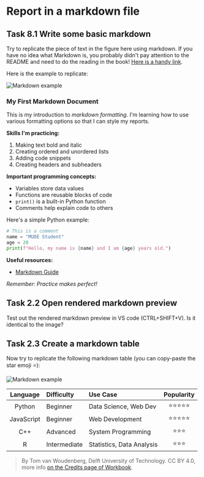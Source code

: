 # Report in a markdown file

## Task 8.1 Write some basic markdown
Try to replicate the piece of text in the figure here using markdown. If you have no idea what Markdown is, you probably didn't pay attention to the README and need to do the reading in the book! [Here is a handy link](https://mude.citg.tudelft.nl/book/2025/programming/week_1_2/markdown.html).

Here is the example to replicate:

![Markdown example](https://files.mude.citg.tudelft.nl/markdown_example.png)

### My First Markdown Document

This is my introduction to *markdown formatting*. I'm learning how to use various formatting options so that I can style my reports.

**Skills I'm practicing:**

1. Making text bold and italic
2. Creating ordered and unordered lists
3. Adding code snippets
4. Creating headers and subheaders

**Important programming concepts:**

- Variables store data values
- Functions are reusable blocks of code  
- `print()` is a built-in Python function
- Comments help explain code to others

Here's a simple Python example:

```python
# This is a comment
name = "MUDE Student"
age = 20
print(f"Hello, my name is {name} and I am {age} years old.")
```

**Useful resources:**

- [Markdown Guide](https://www.markdownguide.org/)

*Remember: Practice makes perfect!*


## Task 2.2 Open rendered markdown preview

Test out the rendered markdown preview in VS code (CTRL+SHIFT+V). Is it identical to the image?

## Task 2.3 Create a markdown table

Now try to replicate the following markdown table (you can copy-paste the star emoji ⭐):

![Markdown example](https://files.mude.citg.tudelft.nl/markdown_table.png)

| Language | Difficulty | Use Case | Popularity |
| :-: | :- | :- | :-: |
| Python | Beginner | Data Science, Web Dev | ⭐⭐⭐⭐⭐ |
| JavaScript | Beginner | Web Development | ⭐⭐⭐⭐⭐ |
| C++ | Advanced | System Programming | ⭐⭐⭐ |
| R | Intermediate | Statistics, Data Analysis | ⭐⭐⭐ |

> By Tom van Woudenberg, Delft University of Technology. CC BY 4.0, more info [on the Credits page of Workbook](https://mude.citg.tudelft.nl/workbook-2025/credits.html).
